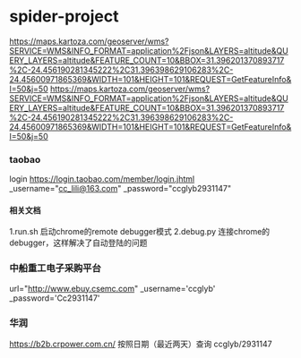 # spider-project

https://maps.kartoza.com/geoserver/wms?SERVICE=WMS&INFO_FORMAT=application%2Fjson&LAYERS=altitude&QUERY_LAYERS=altitude&FEATURE_COUNT=10&BBOX=31.396201370893717%2C-24.456190281345222%2C31.396398629106283%2C-24.45600971865369&WIDTH=101&HEIGHT=101&REQUEST=GetFeatureInfo&I=50&j=50
https://maps.kartoza.com/geoserver/wms?SERVICE=WMS&INFO_FORMAT=application%2Fjson&LAYERS=altitude&QUERY_LAYERS=altitude&FEATURE_COUNT=10&BBOX=31.396201370893717%2C-24.456190281345222%2C31.396398629106283%2C-24.45600971865369&WIDTH=101&HEIGHT=101&REQUEST=GetFeatureInfo&I=50&j=50


### taobao 
login 
https://login.taobao.com/member/login.jhtml
        _username="cc_lili@163.com"
        _password="ccglyb2931147"
#### 相关文档
1.run.sh 启动chrome的remote debugger模式
2.debug.py 连接chrome的debugger，这样解决了自动登陆的问题


###  中船重工电子采购平台
url="http://www.ebuy.csemc.com"
_username='ccglyb'
_password='Cc2931147'

### 华润 
https://b2b.crpower.com.cn/ 
按照日期（最近两天）查询 
ccglyb/2931147

